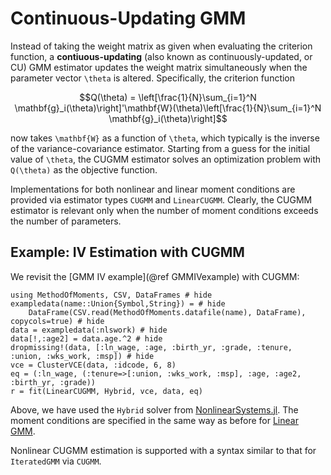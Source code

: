 # Continuous-Updating GMM

Instead of taking the weight matrix as given
when evaluating the criterion function,
a **contiuous-updating** (also known as continuously-updated, or CU) GMM estimator
updates the weight matrix simultaneously when the parameter vector ``\theta`` is altered.
Specifically, the criterion function
```math
Q(\theta) = \left[\frac{1}{N}\sum_{i=1}^N \mathbf{g}_i(\theta)\right]'\mathbf{W}(\theta)\left[\frac{1}{N}\sum_{i=1}^N \mathbf{g}_i(\theta)\right]
```
now takes ``\mathbf{W}`` as a function of ``\theta``,
which typically is the inverse of the variance-covariance estimator.
Starting from a guess for the initial value of ``\theta``,
the CUGMM estimator solves an optimization problem
with ``Q(\theta)`` as the objective function.

Implementations for both nonlinear and linear moment conditions are provided
via estimator types `CUGMM` and `LinearCUGMM`.
Clearly, the CUGMM estimator is relevant only
when the number of moment conditions exceeds the number of parameters.

## Example: IV Estimation with CUGMM

We revisit the [GMM IV example](@ref GMMIVexample) with CUGMM:

```@example cugmm
using MethodOfMoments, CSV, DataFrames # hide
exampledata(name::Union{Symbol,String}) = # hide
    DataFrame(CSV.read(MethodOfMoments.datafile(name), DataFrame), copycols=true) # hide
data = exampledata(:nlswork) # hide
data[!,:age2] = data.age.^2 # hide
dropmissing!(data, [:ln_wage, :age, :birth_yr, :grade, :tenure, :union, :wks_work, :msp]) # hide
vce = ClusterVCE(data, :idcode, 6, 8)
eq = (:ln_wage, (:tenure=>[:union, :wks_work, :msp], :age, :age2, :birth_yr, :grade))
r = fit(LinearCUGMM, Hybrid, vce, data, eq)
```

Above, we have used the `Hybrid` solver from
[NonlinearSystems.jl](https://github.com/junyuan-chen/NonlinearSystems.jl).
The moment conditions are specified in the same way as before for [Linear GMM](@ref).

Nonlinear CUGMM estimation is supported with a syntax
similar to that for `IteratedGMM` via `CUGMM`.

